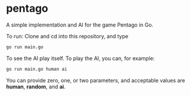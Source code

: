 pentago
=======

A simple implementation and AI for the game Pentago in Go.

To run: Clone and cd into this repository, and type
```sh
go run main.go
```
To see the AI play itself. To play the AI, you can, for example:
```sh
go run main.go human ai
```
You can provide zero, one, or two parameters, and acceptable values are **human**, **random**, and **ai**.
